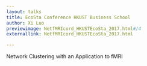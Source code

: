 ```yaml
---
layout: talks
title: EcoSta Conference HKUST Business School
author: Xi Luo
previewimage: NetfMRIcord_HKUSTEcoSta_2017.html#/4
externallink: NetfMRIcord_HKUSTEcoSta_2017.html

---
```

Network Clustering with an Application to fMRI

